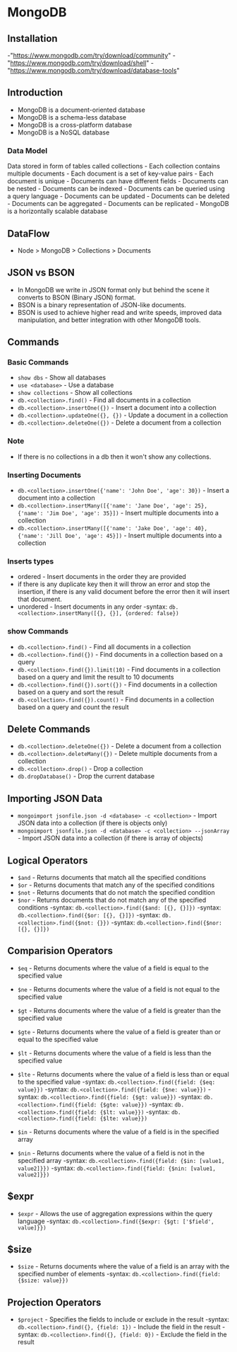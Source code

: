 # MongoDB

## Installation

-"<https://www.mongodb.com/try/download/community>"
-"<https://www.mongodb.com/try/download/shell>"
-"<https://www.mongodb.com/try/download/database-tools>"

## Introduction

- MongoDB is a document-oriented database
- MongoDB is a schema-less database
- MongoDB is a cross-platform database
- MongoDB is a NoSQL database

### Data Model

 Data stored in form of tables called collections
    - Each collection contains multiple documents
    - Each document is a set of key-value pairs
    - Each document is unique
    - Documents can have different fields
    - Documents can be nested
    - Documents can be indexed
    - Documents can be queried using a query language
    - Documents can be updated
    - Documents can be deleted
    - Documents can be aggregated
    - Documents can be replicated
    - MongoDB is a horizontally scalable database

## DataFlow

- Node > MongoDB > Collections > Documents

## JSON vs BSON

- In MongoDB we write in JSON format only but behind the scene it converts to BSON (Binary JSON) format.
- BSON is a binary representation of JSON-like documents.
- BSON is used to achieve higher read and write speeds, improved data manipulation, and better integration with other MongoDB tools.

## Commands

### Basic Commands

- `show dbs` - Show all databases
- `use <database>` - Use a database
- `show collections` - Show all collections
- `db.<collection>.find()` - Find all documents in a collection
- `db.<collection>.insertOne({})` - Insert a document into a collection
- `db.<collection>.updateOne({}, {})` - Update a document in a collection
- `db.<collection>.deleteOne({})` - Delete a document from a collection

### Note

- If there is no collections in a db then it won't show any collections.

### Inserting Documents

- `db.<collection>.insertOne({'name': 'John Doe', 'age': 30})` - Insert a document into a collection
- `db.<collection>.insertMany([{'name': 'Jane Doe', 'age': 25}, {'name': 'Jim Doe', 'age': 35}])` - Insert multiple documents into a collection
- `db.<collection>.insertMany([{'name': 'Jake Doe', 'age': 40}, {'name': 'Jill Doe', 'age': 45}])` - Insert multiple documents into a collection

### Inserts types

- ordered - Insert documents in the order they are provided
- if there is any duplicate key then it will throw an error and stop the insertion, if there is any valid document before the error then it will insert that document.
- unordered - Insert documents in any order
-syntax: `db.<collection>.insertMany([{}, {}], {ordered: false})`

### show Commands

- `db.<collection>.find()` - Find all documents in a collection
- `db.<collection>.find({})` - Find documents in a collection based on a query
- `db.<collection>.find({}).limit(10)` - Find documents in a collection based on a query and limit the result to 10 documents
- `db.<collection>.find({}).sort({})` - Find documents in a collection based on a query and sort the result
- `db.<collection>.find({}).count()` - Find documents in a collection based on a query and count the result

## Delete Commands

- `db.<collection>.deleteOne({})` - Delete a document from a collection
- `db.<collection>.deleteMany({})` - Delete multiple documents from a collection
- `db.<collection>.drop()` - Drop a collection
- `db.dropDatabase()` - Drop the current database

## Importing JSON Data

- `mongoimport jsonfile.json -d <database> -c <collection>` - Import JSON data into a collection (if there is objects only)
- `mongoimport jsonfile.json -d <database> -c <collection> --jsonArray` - Import JSON data into a collection (if there is array of objects)

## Logical Operators

- `$and` - Returns documents that match all the specified conditions
- `$or` - Returns documents that match any of the specified conditions
- `$not` - Returns documents that do not match the specified condition
- `$nor` - Returns documents that do not match any of the specified conditions
-syntax: `db.<collection>.find({$and: [{}, {}]})`
-syntax: `db.<collection>.find({$or: [{}, {}]})`
-syntax: `db.<collection>.find({$not: {}})`
-syntax: `db.<collection>.find({$nor: [{}, {}]})`

## Comparision Operators

- `$eq` - Returns documents where the value of a field is equal to the specified value
- `$ne` - Returns documents where the value of a field is not equal to the specified value
- `$gt` - Returns documents where the value of a field is greater than the specified value
- `$gte` - Returns documents where the value of a field is greater than or equal to the specified value
- `$lt` - Returns documents where the value of a field is less than the specified value
- `$lte` - Returns documents where the value of a field is less than or equal to the specified value
-syntax: `db.<collection>.find({field: {$eq: value}})`
-syntax: `db.<collection>.find({field: {$ne: value}})`
-syntax: `db.<collection>.find({field: {$gt: value}})`
-syntax: `db.<collection>.find({field: {$gte: value}})`
-syntax: `db.<collection>.find({field: {$lt: value}})`
-syntax: `db.<collection>.find({field: {$lte: value}})`

- `$in` - Returns documents where the value of a field is in the specified array
- `$nin` - Returns documents where the value of a field is not in the specified array
-syntax: `db.<collection>.find({field: {$in: [value1, value2]}})`
-syntax: `db.<collection>.find({field: {$nin: [value1, value2]}})`

## $expr

- `$expr` - Allows the use of aggregation expressions within the query language
-syntax: `db.<collection>.find({$expr: {$gt: ['$field', value]}})`

## $size

- `$size` - Returns documents where the value of a field is an array with the specified number of elements
-syntax: `db.<collection>.find({field: {$size: value}})`

## Projection Operators

- `$project` - Specifies the fields to include or exclude in the result
-syntax: `db.<collection>.find({}, {field: 1})` - Include the field in the result
-syntax: `db.<collection>.find({}, {field: 0})` - Exclude the field in the result

